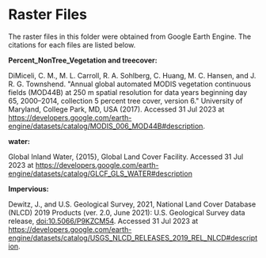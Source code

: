 # Raster Files

The raster files in this folder were obtained from Google Earth Engine. The citations for each files are listed below.

**Percent_NonTree_Vegetation and treecover:**

DiMiceli, C. M., M. L. Carroll, R. A. Sohlberg, C. Huang, M. C. Hansen, and J. R. G. Townshend. "Annual global automated MODIS vegetation continuous fields (MOD44B) at 250 m spatial resolution for data years beginning day 65, 2000–2014, collection 5 percent tree cover, version 6." University of Maryland, College Park, MD, USA (2017). Accessed 31 Jul 2023 at <https://developers.google.com/earth-engine/datasets/catalog/MODIS_006_MOD44B#description>.

**water:**

Global Inland Water, {2015}, Global Land Cover Facility. Accessed 31 Jul 2023 at <https://developers.google.com/earth-engine/datasets/catalog/GLCF_GLS_WATER#description>

**Impervious:**

Dewitz, J., and U.S. Geological Survey, 2021, National Land Cover Database (NLCD) 2019 Products (ver. 2.0, June 2021): U.S. Geological Survey data release, <doi:10.5066/P9KZCM54>. Accessed 31 Jul 2023 at <https://developers.google.com/earth-engine/datasets/catalog/USGS_NLCD_RELEASES_2019_REL_NLCD#description>.
